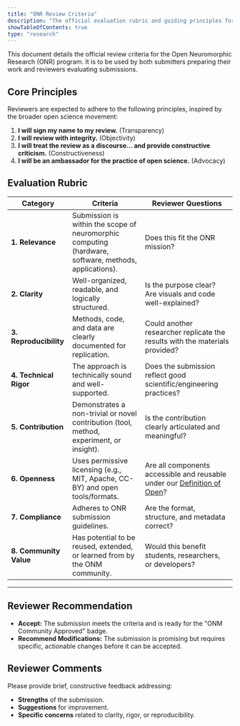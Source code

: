 ```yaml
---
title: "ONR Review Criteria"
description: "The official evaluation rubric and guiding principles for the Open Neuromorphic Research (ONR) community peer-review program."
showTableOfContents: true
type: "research"
---
```


This document details the official review criteria for the Open Neuromorphic Research (ONR) program. It is to be used by both submitters preparing their work and reviewers evaluating submissions.

## Core Principles

Reviewers are expected to adhere to the following principles, inspired by the broader open science movement:

1.  **I will sign my name to my review.** (Transparency)
2.  **I will review with integrity.** (Objectivity)
3.  **I will treat the review as a discourse... and provide constructive criticism.** (Constructiveness)
4.  **I will be an ambassador for the practice of open science.** (Advocacy)

## Evaluation Rubric

| Category | Criteria | Reviewer Questions |
|---|---|---|
| **1. Relevance** | Submission is within the scope of neuromorphic computing (hardware, software, methods, applications). | Does this fit the ONR mission? |
| **2. Clarity** | Well-organized, readable, and logically structured. | Is the purpose clear? Are visuals and code well-explained? |
| **3. Reproducibility** | Methods, code, and data are clearly documented for replication. | Could another researcher replicate the results with the materials provided? |
| **4. Technical Rigor** | The approach is technically sound and well-supported. | Does the submission reflect good scientific/engineering practices? |
| **5. Contribution** | Demonstrates a non-trivial or novel contribution (tool, method, experiment, or insight). | Is the contribution clearly articulated and meaningful? |
| **6. Openness** | Uses permissive licensing (e.g., MIT, Apache, CC-BY) and open tools/formats. | Are all components accessible and reusable under our [Definition of Open](/about/governance/open-definition/)? |
| **7. Compliance** | Adheres to ONR submission guidelines. | Are the format, structure, and metadata correct? |
| **8. Community Value** | Has potential to be reused, extended, or learned from by the ONM community. | Would this benefit students, researchers, or developers? |

---

## Reviewer Recommendation

-   **Accept:** The submission meets the criteria and is ready for the "ONM Community Approved" badge.
-   **Recommend Modifications:** The submission is promising but requires specific, actionable changes before it can be accepted.

## Reviewer Comments

Please provide brief, constructive feedback addressing:
-   **Strengths** of the submission.
-   **Suggestions** for improvement.
-   **Specific concerns** related to clarity, rigor, or reproducibility.
